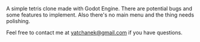 A simple tetris clone made with Godot Engine.
There are potential bugs and some features to implement. 
Also there's no main menu and the thing needs polishing.

Feel free to contact me at yatchanek@gmail.com if you have questions.